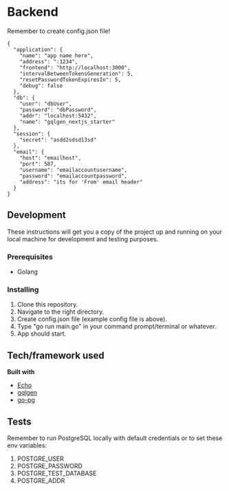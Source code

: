 # Backend

Remember to create config.json file!

```
{
  "application": {
    "name": "app name here",
    "address": ":1234",
    "frontend": "http://localhost:3000",
    "intervalBetweenTokensGeneration": 5,
    "resetPasswordTokenExpiresIn": 5,
    "debug": false
  },
  "db": {
    "user": "dbUser",
    "password": "dbPassword",
    "addr": "localhost:5432",
    "name": "gqlgen_nextjs_starter"
  },
  "session": {
    "secret": "asdd2sdsd13sd"
  },
  "email": {
    "host": "emailhost",
    "port": 587,
    "username": "emailaccountusername",
    "password": "emailaccountpassword",
    "address": "its for 'From' email header"
  }
}
```

## Development

These instructions will get you a copy of the project up and running on your local machine for development and testing purposes.

### Prerequisites

- Golang

### Installing

1. Clone this repository.
2. Navigate to the right directory.
3. Create config.json file (example config file is above).
4. Type "go run main.go" in your command prompt/terminal or whatever.
5. App should start.

## Tech/framework used

<b>Built with</b>

- [Echo](https://echo.labstack.com/)
- [gqlgen](https://github.com/99designs/gqlgen)
- [go-pg](https://github.com/go-pg/pg)

## Tests

Remember to run PostgreSQL locally with default credentials or to set these env variables:

1. POSTGRE_USER
2. POSTGRE_PASSWORD
3. POSTGRE_TEST_DATABASE
4. POSTGRE_ADDR
